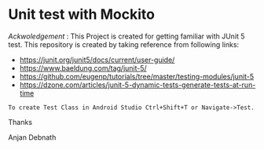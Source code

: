 # Unit test with Mockito

*Ackwoledgement* : This Project is created for getting familiar with JUnit 5  test. 
 This repository is created by taking reference from following links:
 
 - https://junit.org/junit5/docs/current/user-guide/
 - https://www.baeldung.com/tag/junit-5/
 - https://github.com/eugenp/tutorials/tree/master/testing-modules/junit-5
 - https://dzone.com/articles/junit-5-dynamic-tests-generate-tests-at-run-time

`To create Test Class in Android Studio Ctrl+Shift+T or Navigate->Test.`




Thanks

Anjan Debnath
